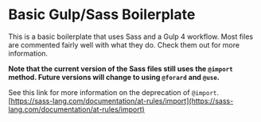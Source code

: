 # Basic Gulp/Sass Boilerplate

This is a basic boilerplate that uses Sass and a Gulp 4 workflow. Most files are commented fairly well with what they do. Check them out for more information.

**Note that the current version of the Sass files still uses the `@import` method. Future versions will change to using `@forard` and `@use`.**

See this link for more information on the deprecation of `@import`.
[https://sass-lang.com/documentation/at-rules/import](https://sass-lang.com/documentation/at-rules/import)
